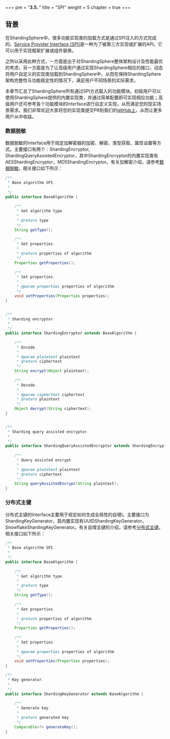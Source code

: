 +++
pre = "<b>3.5. </b>"
title = "SPI"
weight = 5
chapter = true
+++

## 背景

在ShardingSphere中，很多功能实现类的加载方式是通过SPI注入的方式完成的。[Service Provider Interface (SPI)](https://docs.oracle.com/javase/tutorial/sound/SPI-intro.html)是一种为了被第三方实现或扩展的API。它可以用于实现框架扩展或组件替换。

之所以采用此种方式，一方面是出于对ShardingSphere整体架构设计及性能最优的考虑，另一方面是为了让高级用户通过实现ShardingSphere相应的接口，动态将用户自定义的实现类加载到ShardingSphere中，从而在保持ShardingSphere架构完整性与功能稳定性的情况下，满足用户不同场景的实际需求。

本章节汇总了ShardingSphere所有通过SPI方式载入的功能模块。初级用户可以使用ShardingSphere提供的内置实现类，并通过简单配置即可实现相应功能；高级用户还可参考各个功能模块的Interface进行自定义实现，从而满足您的现实场景需求。我们非常欢迎大家将您的实现类提交PR到我们的[gitHub上](https://github.com/apache/incubator-shardingsphere/pulls)，从而让更多用户从中收益。

### 数据脱敏
数据脱敏的Interface用于规定加解密器的加密、解密、类型获取、属性设置等方式。主要接口有两个：ShardingEncryptor, ShardingQueryAssistedEncryptor，其中ShardingEncryptor的内置实现类有AESShardingEncryptor，MD5ShardingEncryptor。有关加解密介绍，请参考[数据脱敏](/cn/features/orchestration/encrypt/)。相关接口如下所示：

```java
/**
 * Base algorithm SPI.
 *
 */
public interface BaseAlgorithm {
    
    /**
     * Get algorithm type.
     * 
     * @return type
     */
    String getType();
    
    /**
     * Get properties.
     * 
     * @return properties of algorithm
     */
    Properties getProperties();
    
    /**
     * Set properties.
     * 
     * @param properties properties of algorithm
     */
    void setProperties(Properties properties);
}


/**
 * Sharding encryptor.
 *
 */
public interface ShardingEncryptor extends BaseAlgorithm {
    
    /**
     * Encode.
     * 
     * @param plaintext plaintext
     * @return ciphertext
     */
    String encrypt(Object plaintext);
    
    /**
     * Decode.
     * 
     * @param ciphertext ciphertext
     * @return plaintext
     */
    Object decrypt(String ciphertext);
}


/**
 * Sharding query assisted encryptor.
 *
 */
public interface ShardingQueryAssistedEncryptor extends ShardingEncryptor {
    
    /**
     * Query assisted encrypt.
     * 
     * @param plaintext plaintext
     * @return ciphertext
     */
    String queryAssistedEncrypt(String plaintext);
}
```

### 分布式主键
分布式主键的Interface主要用于规定如何生成全局性的自增I。主要接口为ShardingKeyGenerator，其内置实现有UUIDShardingKeyGenerator，SnowflakeShardingKeyGenerator。有关自增主键的介绍，请参考[分布式主键](/cn/features/sharding/other-features/key-generator/)。相关接口如下所示：

```java
/**
 * Base algorithm SPI.
 *
 */
public interface BaseAlgorithm {
    
    /**
     * Get algorithm type.
     * 
     * @return type
     */
    String getType();
    
    /**
     * Get properties.
     * 
     * @return properties of algorithm
     */
    Properties getProperties();
    
    /**
     * Set properties.
     * 
     * @param properties properties of algorithm
     */
    void setProperties(Properties properties);
}

/**
 * Key generator.
 *
 */
public interface ShardingKeyGenerator extends BaseAlgorithm {
    
    /**
     * Generate key.
     * 
     * @return generated key
     */
    Comparable<?> generateKey();
}
```
